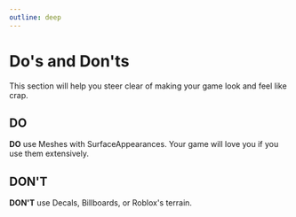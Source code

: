 ```yaml
---
outline: deep
---
```


# Do's and Don'ts

This section will help you steer clear of making your game look and feel like crap.


## DO

**DO** use Meshes with SurfaceAppearances. Your game will love you if you use them extensively.


## DON'T

**DON'T** use Decals, Billboards, or Roblox's terrain. 